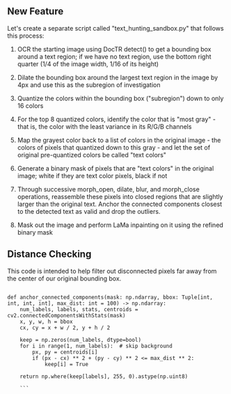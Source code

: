 ## New Feature

Let's create a separate script called "text_hunting_sandbox.py" that follows this process: 

1. OCR the starting image using DocTR detect() to get a bounding box around a text region; if we have no text region, use the bottom right quarter (1/4 of the image width, 1/16 of its height)

2. Dilate the bounding box around the largest text region in the image by 4px and use this as the subregion of investigation 

3. Quantize the colors within the bounding box ("subregion") down to only 16 colors 

4. For the top 8 quantized colors, identify the color that is "most gray" - that is, the color with the least variance in its R/G/B channels   

5. Map the grayest color back to a list of colors in the original image - the colors of pixels that quantized down to this gray - and let the set of original pre-quantized colors be called "text colors"    

6. Generate a binary mask of pixels that are "text colors" in the original image; white if they are text color pixels, black if not  

7. Through successive morph_open, dilate, blur, and morph_close operations, reassemble these pixels into closed regions that are slightly larger than the original text. Anchor the connected components closest to the detected text as valid and drop the outliers.      

8. Mask out the image and perform LaMa inpainting on it using the refined binary mask  

## Distance Checking 

This code is intended to help filter out disconnected pixels far away from the center of our original bounding box. 

```

def anchor_connected_components(mask: np.ndarray, bbox: Tuple[int, int, int, int], max_dist: int = 100) -> np.ndarray:
    num_labels, labels, stats, centroids = cv2.connectedComponentsWithStats(mask)
    x, y, w, h = bbox
    cx, cy = x + w / 2, y + h / 2

    keep = np.zeros(num_labels, dtype=bool)
    for i in range(1, num_labels):  # skip background
        px, py = centroids[i]
        if (px - cx) ** 2 + (py - cy) ** 2 <= max_dist ** 2:
            keep[i] = True

    return np.where(keep[labels], 255, 0).astype(np.uint8)
    
    ```
